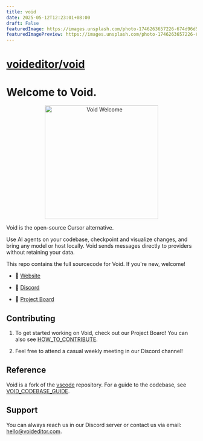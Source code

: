 ```yaml
---
title: void
date: 2025-05-12T12:23:01+08:00
draft: False
featuredImage: https://images.unsplash.com/photo-1746263657226-674d96d57d6f?ixid=M3w0NjAwMjJ8MHwxfHJhbmRvbXx8fHx8fHx8fDE3NDcwMjM3Njh8&ixlib=rb-4.1.0
featuredImagePreview: https://images.unsplash.com/photo-1746263657226-674d96d57d6f?ixid=M3w0NjAwMjJ8MHwxfHJhbmRvbXx8fHx8fHx8fDE3NDcwMjM3Njh8&ixlib=rb-4.1.0
---
```


# [voideditor/void](https://github.com/voideditor/void)

# Welcome to Void.

<div align="center">
	<img
		src="./src/vs/workbench/browser/parts/editor/media/slice_of_void.png"
	 	alt="Void Welcome"
		width="300"
	 	height="300"
	/>
</div>

Void is the open-source Cursor alternative.

Use AI agents on your codebase, checkpoint and visualize changes, and bring any model or host locally. Void sends messages directly to providers without retaining your data.

This repo contains the full sourcecode for Void. If you're new, welcome!

- 🧭 [Website](https://voideditor.com)

- 👋 [Discord](https://discord.gg/RSNjgaugJs)

- 🚙 [Project Board](https://github.com/orgs/voideditor/projects/2)


## Contributing

1. To get started working on Void, check out our Project Board! You can also see [HOW_TO_CONTRIBUTE](https://github.com/voideditor/void/blob/main/HOW_TO_CONTRIBUTE.md).

2. Feel free to attend a casual weekly meeting in our Discord channel!


## Reference

Void is a fork of the [vscode](https://github.com/microsoft/vscode) repository. For a guide to the codebase, see [VOID_CODEBASE_GUIDE](https://github.com/voideditor/void/blob/main/VOID_CODEBASE_GUIDE.md).

## Support
You can always reach us in our Discord server or contact us via email: hello@voideditor.com.
